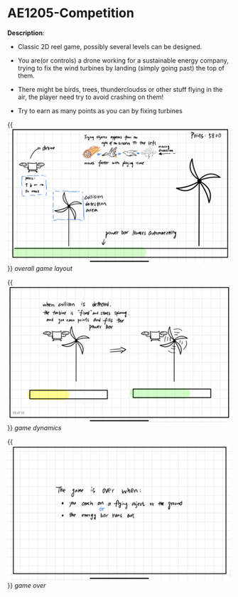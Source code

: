 # AE1205-Competition
**Description**: 

- Classic 2D reel game, possibly several levels can be designed.
  
- You are(or controls) a drone working for a sustainable energy company, trying to fix the wind turbines by landing (simply going past) the top of them.

- There might be birds, trees, thundercloudss or other stuff flying in the air, the player need try to avoid crashing on them!

- Try to earn as many points as you can by fixing turbines

{{<img src="images\sketch\sketch1.png">}}
*overall game layout*

{{<img src="images\sketch\sketch2.png">}}
*game dynamics*

{{<img src="images\sketch\sketch3.png">}}
*game over*